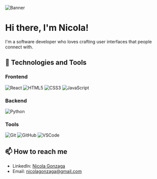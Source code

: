 ![Banner](https://github.com/NicolaGonzaga/NicolaGonzaga/assets/43481923/a07b6e56-0fbd-4580-a10e-cfa5ec333ad0)

# Hi there, I'm Nicola! 
I'm a software developer who loves crafting user interfaces that people connect with.

## 🚀 Technologies and Tools

### Frontend
<p>
  <img src="https://img.shields.io/badge/React-20232A?style=for-the-badge&logo=react&logoColor=61DAFB" alt="React" />
  <img src="https://img.shields.io/badge/HTML5-E34F26?style=for-the-badge&logo=html5&logoColor=white" alt="HTML5" />
  <img src="https://img.shields.io/badge/CSS3-1572B6?style=for-the-badge&logo=css3&logoColor=white" alt="CSS3" />
  <img src="https://img.shields.io/badge/JavaScript-F7DF1E?style=for-the-badge&logo=javascript&logoColor=black" alt="JavaScript" />
</p>

### Backend
<p>
  <img src="https://img.shields.io/badge/Python-3776AB?style=for-the-badge&logo=python&logoColor=white" alt="Python" />
</p>

### Tools
<p>
  <img src="https://img.shields.io/badge/Git-F05032?style=for-the-badge&logo=git&logoColor=white" alt="Git" />
  <img src="https://img.shields.io/badge/GitHub-181717?style=for-the-badge&logo=github&logoColor=white" alt="GitHub" />
  <img src="https://img.shields.io/badge/VS%20Code-007ACC?style=for-the-badge&logo=visual-studio-code&logoColor=white" alt="VSCode" />
</p>

## 📫 How to reach me

- LinkedIn: [Nicola Gonzaga](https://www.linkedin.com/in/nicola-gonzaga/)
- Email: [nicolagonzaga@gmail.com](mailto:nicolagonzaga@gmail.com)

